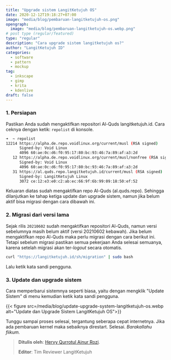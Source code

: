 ```yaml
---
title: "Upgrade sistem LangitKetujuh OS"
date: 2020-12-12T19:18:27+07:00
image: "media/blog/pembaruan-langitketujuh-os.png"
opengraph:
  image: "media/blog/pembaruan-langitketujuh-os.webp.png"
# post type (regular/featured)
type: "regular"
description: "Cara upgrade sistem langitketujuh os?"
author: "LangitKetujuh ID"
categories:
  - software
  - pattern
  - mockup
tag:
  - inkscape
  - gimp
  - krita
  - kdenlive
draft: false
---
```


### 1. Persiapan

Pastikan Anda sudah mengaktifkan repositori Al-Quds langitketujuh.id. Cara ceknya dengan ketik: `repolist` di konsole.

```sh
➜  ~ repolist
12214 https://alpha.de.repo.voidlinux.org/current/musl (RSA signed)
      Signed-by: Void Linux
      4096 60:ae:0c:d6:f0:95:17:80:bc:93:46:7a:89:af:a3:2d
   12 https://alpha.de.repo.voidlinux.org/current/musl/nonfree (RSA signed)
      Signed-by: Void Linux
      4096 60:ae:0c:d6:f0:95:17:80:bc:93:46:7a:89:af:a3:2d
   31 https://al.quds.repo.langitketujuh.id/current/musl (RSA signed)
      Signed-by: LangitKetujuh Linux
      3072 ce:12:e3:e0:c2:ab:ec:66:9f:6b:99:09:18:50:ef:52
```

Keluaran diatas sudah mengaktifkan repo Al-Quds (al.quds.repo). Sehingga dilanjutkan ke tahap ketiga update dan upgrade sistem, namun jika belum aktif bisa migrasi dengan cara dibawah ini.

### 2. Migrasi dari versi lama

Sejak rilis `20210602` sudah mengaktifkan repositori Al-Quds, namun versi sebelumnya masih belum aktif (versi 20210602 kebawah). Jika belum mengaktifkan repo Al-Quds maka perlu migrasi dengan cara berikut ini. Tetapi sebelum migrasi pastikan semua pekerjaan Anda selesai semuanya, karena setelah migrasi akan ter-_logout_ secara otomatis.

```sh
curl "https://langitketujuh.id/sh/migration" | sudo bash
```

Lalu ketik kata sandi pengguna.

### 3. Update dan upgrade sistem

Cara memperbarui sistemnya seperti biasa, yaitu dengan mengklik "Update Sistem" di menu kemudian ketik kata sandi pengguna.

{{< figure src=/media/blog/update-upgrade-system-langitketujuh-os.webp alt="Update dan Upgrade Sistem LangitKetujuh OS">}}

Tunggu sampai proses selesai, tergantung seberapa cepat internetnya. Jika ada pembaruan kernel maka sebaiknya direstart. Selesai. _Barakallahu fiikum._

> **Ditulis oleh**: [Hervy Qurrotul Ainur Rozi](https://t.me/hervyqa).
>
> **Editor**: Tim Reviewer LangitKetujuh
